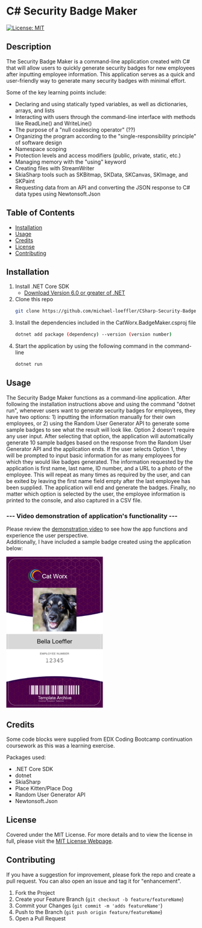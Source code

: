 
# C# Security Badge Maker
[![License: MIT](https://img.shields.io/badge/License-MIT-yellow.svg)](https://opensource.org/licenses/MIT)

## Description

The Security Badge Maker is a command-line application created with C# that will allow users to quickly generate security badges for new employees after inputting employee information. This application serves as a quick and user-friendly way to generate many security badges with minimal effort.

Some of the key learning points include:

* Declaring and using statically typed variables, as well as dictionaries, arrays, and lists
* Interacting with users through the command-line interface with methods like ReadLine() and WriteLine()
* The purpose of a "null coalescing operator" (??)
* Organizing the program according to the "single-responsibility principle" of software design
* Namespace scoping
* Protection levels and access modifiers (public, private, static, etc.)
* Managing memory with the "using" keyword
* Creating files with StreamWriter
* SkiaSharp tools such as SKBitmap, SKData, SKCanvas, SKImage, and SKPaint
* Requesting data from an API and converting the JSON response to C# data types using Newtonsoft.Json

## Table of Contents
        
- [Installation](#installation)
- [Usage](#usage)
- [Credits](#credits)
- [License](#license)
- [Contributing](#contributing)
 
## Installation

1. Install .NET Core SDK
    - [Download Version 6.0 or greater of .NET](https://dotnet.microsoft.com/download/dotnet)
2. Clone this repo
   ```sh
   git clone https://github.com/michael-loeffler/CSharp-Security-Badge-Maker
   ```
3. Install the dependencies included in the CatWorx.BadgeMaker.csproj file
   ```sh
   dotnet add package (dependency) --version (version number)
   ```
4. Start the application by using the following command in the command-line
   ```sh
   dotnet run
   ```
## Usage

The Security Badge Maker functions as a command-line application. After following the installation instructions above and using the command "dotnet run", whenever users want to generate security badges for employees, they have two options: 1) inputting the information manually for their own employees, or 2) using the Random User Generator API to generate some sample badges to see what the result will look like. Option 2 doesn't require any user input. After selecting that option, the application will automatically generate 10 sample badges based on the response from the Random User Generator API and the application ends. If the user selects Option 1, they will be prompted to input basic information for as many employees for which they would like badges generated. The information requested by the application is first name, last name, ID number, and a URL to a photo of the employee. This will repeat as many times as required by the user, and can be exited by leaving the first name field empty after the last employee has been supplied. The application will end and generate the badges. Finally, no matter which option is selected by the user, the employee information is printed to the console, and also captured in a CSV file. 

### --- Video demonstration of application's functionality ---

Please review the [demonstration video](https://drive.google.com/file/d/12jQorTxnfoHV4q-s7QRMQ7tRWxJNaI8O/view?usp=sharing) to see how the app functions and experience the user perspective.<br/>
Additionally, I have included a sample badge created using the application below:

<img src="./sample_badge.png" height="400" />

## Credits
Some code blocks were supplied from EDX Coding Bootcamp continuation coursework as this was a learning exercise.

Packages used:
  - .NET Core SDK
  - dotnet
  - SkiaSharp
  - Place Kitten/Place Dog
  - Random User Generator API
  - Newtonsoft.Json

## License
    
Covered under the MIT License. For more details and to view the license in full, please visit the [MIT License Webpage](https://choosealicense.com/licenses/mit/).

## Contributing
    
If you have a suggestion for improvement, please fork the repo and create a pull request. You can also open an issue and tag it for "enhancement".
1. Fork the Project
2. Create your Feature Branch (`git checkout -b feature/featureName`)
3. Commit your Changes (`git commit -m 'adds featureName'`)
4. Push to the Branch (`git push origin feature/featureName`)
5. Open a Pull Request
